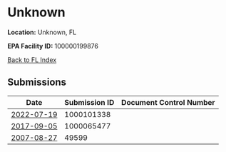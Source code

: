 # Unknown

**Location:** Unknown, FL

**EPA Facility ID:** 100000199876

[Back to FL Index](../../index.md)

## Submissions

| Date | Submission ID | Document Control Number |
|------|--------------|-------------------------|
| [2022-07-19](submissions/1000101338.md) | 1000101338 |  |
| [2017-09-05](submissions/1000065477.md) | 1000065477 |  |
| [2007-08-27](submissions/49599.md) | 49599 |  |
